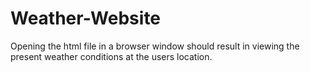 # Weather-Website
Opening the html file in a browser window should result in viewing the present weather conditions at the users location.
